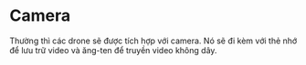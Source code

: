 # Camera

Thường thì các drone sẽ được tích hợp với camera. Nó sẽ đi kèm với thẻ nhớ để lưu trữ video và ăng-ten để truyền video không dây.

